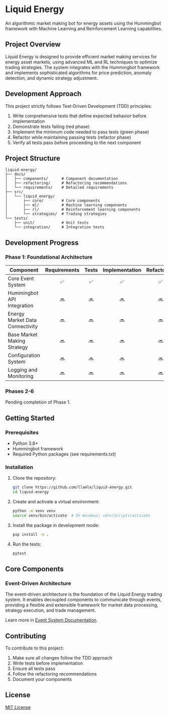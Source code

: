 # Liquid Energy

An algorithmic market making bot for energy assets using the Hummingbot framework with Machine Learning and Reinforcement Learning capabilities.

## Project Overview

Liquid Energy is designed to provide efficient market making services for energy asset markets, using advanced ML and RL techniques to optimize trading strategies. The system integrates with the Hummingbot framework and implements sophisticated algorithms for price prediction, anomaly detection, and dynamic strategy adjustment.

## Development Approach

This project strictly follows Test-Driven Development (TDD) principles:

1. Write comprehensive tests that define expected behavior before implementation
2. Demonstrate tests failing (red phase)
3. Implement the minimum code needed to pass tests (green phase)
4. Refactor while maintaining passing tests (refactor phase)
5. Verify all tests pass before proceeding to the next component

## Project Structure

```
liquid-energy/
├── docs/
│   ├── components/      # Component documentation
│   ├── refactoring/     # Refactoring recommendations
│   └── requirements/    # Detailed requirements
├── src/
│   └── liquid_energy/
│       ├── core/        # Core components 
│       ├── ml/          # Machine learning components
│       ├── rl/          # Reinforcement learning components
│       └── strategies/  # Trading strategies
└── tests/
    ├── unit/            # Unit tests
    └── integration/     # Integration tests
```

## Development Progress

### Phase 1: Foundational Architecture

| Component | Requirements | Tests | Implementation | Refactoring | Documentation | Status |
|-----------|:------------:|:-----:|:--------------:|:-----------:|:-------------:|:------:|
| Core Event System | ✅ | ✅ | ✅ | ✅ | ✅ | Complete |
| Hummingbot API Integration | 🔜 | 🔜 | 🔜 | 🔜 | 🔜 | Pending |
| Energy Market Data Connectivity | 🔜 | 🔜 | 🔜 | 🔜 | 🔜 | Pending |
| Base Market Making Strategy | 🔜 | 🔜 | 🔜 | 🔜 | 🔜 | Pending |
| Configuration System | 🔜 | 🔜 | 🔜 | 🔜 | 🔜 | Pending |
| Logging and Monitoring | 🔜 | 🔜 | 🔜 | 🔜 | 🔜 | Pending |

### Phases 2-6

Pending completion of Phase 1.

## Getting Started

### Prerequisites

- Python 3.8+
- Hummingbot framework
- Required Python packages (see requirements.txt)

### Installation

1. Clone the repository:
   ```bash
   git clone https://github.com/llamle/liquid-energy.git
   cd liquid-energy
   ```

2. Create and activate a virtual environment:
   ```bash
   python -m venv venv
   source venv/bin/activate  # On Windows: venv\Scripts\activate
   ```

3. Install the package in development mode:
   ```bash
   pip install -e .
   ```

4. Run the tests:
   ```bash
   pytest
   ```

## Core Components

### Event-Driven Architecture

The event-driven architecture is the foundation of the Liquid Energy trading system. It enables decoupled components to communicate through events, providing a flexible and extensible framework for market data processing, strategy execution, and trade management.

Learn more in [Event System Documentation](docs/components/event_system.md).

## Contributing

To contribute to this project:

1. Make sure all changes follow the TDD approach
2. Write tests before implementation
3. Ensure all tests pass
4. Follow the refactoring recommendations
5. Document your components

## License

[MIT License](LICENSE)
